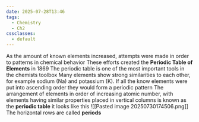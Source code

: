 ```yaml
---
date: 2025-07-28T13:46
tags:
  - Chemistry
  - Ch2
cssclasses:
  - default
---
```

As the amount of known elements increased, attempts were made in order to patterns in chemical behavior
These efforts created the **Periodic Table of Elements** in 1869
The periodic table is one of the most important tools in the chemists toolbox
Many elements show strong similarities to each other, for example sodium (Na) and potassium (K). If all the know elements were put into ascending order they would form a periodic pattern
The arrangement of elements in order of increasing atomic number, with elements having similar properties placed in vertical columns is known as the **periodic table** it looks like this
![[Pasted image 20250730174506.png]]
The horizontal rows are called **periods** 